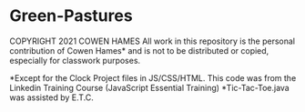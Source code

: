 # Green-Pastures
COPYRIGHT 2021 COWEN HAMES
All work in this repository is the personal contribution of Cowen Hames* and is not to be distributed or copied, especially for classwork purposes.

*Except for the Clock Project files in JS/CSS/HTML. This code was from the Linkedin Training Course (JavaScript Essential Training)
*Tic-Tac-Toe.java was assisted by E.T.C.
